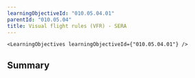 ```yaml
---
learningObjectiveId: "010.05.04.01"
parentId: "010.05.04"
title: Visual flight rules (VFR) - SERA
---
```


```tsx eval
<LearningObjectives learningObjectiveId={"010.05.04.01"} />
```

## Summary
